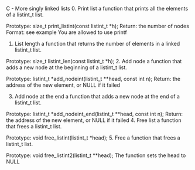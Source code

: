 C - More singly linked lists
0. Print list
 a function that prints all the elements of a listint_t list.

Prototype: size_t print_listint(const listint_t *h);
Return: the number of nodes
Format: see example
You are allowed to use printf
1. List length
a function that returns the number of elements in a linked listint_t list.

Prototype: size_t listint_len(const listint_t *h);
2. Add node
a function that adds a new node at the beginning of a listint_t list.

Prototype: listint_t *add_nodeint(listint_t **head, const int n);
Return: the address of the new element, or NULL if it failed

3. Add node at the end a function that adds a new node at the end of a listint_t list.

Prototype: listint_t *add_nodeint_end(listint_t **head, const int n);
Return: the address of the new element, or NULL if it failed
4. Free list
 a function that frees a listint_t list.

Prototype: void free_listint(listint_t *head);
5. Free
 a function that frees a listint_t list.

Prototype: void free_listint2(listint_t **head);
The function sets the head to NULL


